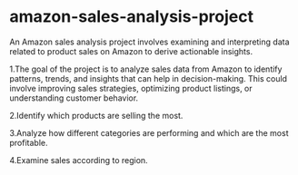# amazon-sales-analysis-project

An Amazon sales analysis project involves examining and interpreting data related to product sales on Amazon to derive actionable insights.

1.The goal of the project is to analyze sales data from Amazon to identify patterns, trends, and insights that can help in decision-making. This could involve improving sales strategies, optimizing product listings, or understanding customer behavior.

2.Identify which products are selling the most.

3.Analyze how different categories are performing and which are the most profitable.

4.Examine sales according to region.
